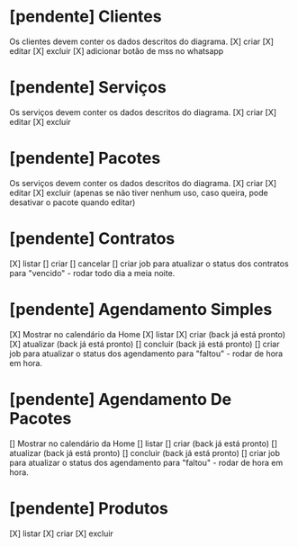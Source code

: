 <!-- # [pendente] Usuários
[] criar 
[] editar 
[] excluir
[] login -->
# [pendente] Clientes
Os clientes devem conter os dados descritos do diagrama.
[X] criar 
[X] editar 
[X] excluir
[X] adicionar botão de mss no whatsapp
# [pendente] Serviços
Os serviços devem conter os dados descritos do diagrama.
[X] criar 
[X] editar 
[X] excluir
# [pendente] Pacotes
Os serviços devem conter os dados descritos do diagrama.
[X] criar 
[X] editar 
[X] excluir (apenas se não tiver nenhum uso, caso queira, pode desativar o pacote quando editar)
# [pendente] Contratos
[X] listar
[] criar 
[] cancelar
[] criar job para atualizar o status dos contratos para "vencido" - rodar todo dia a meia noite.
# [pendente] Agendamento Simples
[X] Mostrar no calendário da Home
[X] listar
[X] criar (back já está pronto)
[X] atualizar (back já está pronto)
[] concluir (back já está pronto)
[] criar job para atualizar o status dos agendamento para "faltou" - rodar de hora em hora.
# [pendente] Agendamento De Pacotes
[] Mostrar no calendário da Home
[] listar
[] criar (back já está pronto)
[] atualizar (back já está pronto)
[] concluir (back já está pronto)
[] criar job para atualizar o status dos agendamento para "faltou" - rodar de hora em hora.
# [pendente] Produtos
[X] listar
[X] criar
[X] excluir
